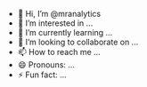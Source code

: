 - 👋 Hi, I’m @mranalytics
- 👀 I’m interested in ...
- 🌱 I’m currently learning ...
- 💞️ I’m looking to collaborate on ...
- 📫 How to reach me ...
- 😄 Pronouns: ...
- ⚡ Fun fact: ...

<!---
mranalyticsme/mranalyticsme is a ✨ special ✨ repository because its `README.md` (this file) appears on your GitHub profile.
You can click the Preview link to take a look at your changes.
--->
